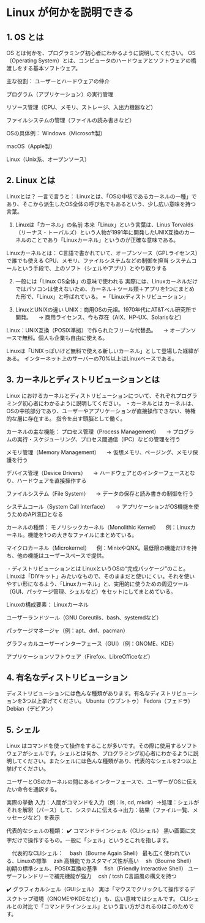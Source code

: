 # Linux が何かを説明できる

## 1. OS とは

OS とは何かを、プログラミング初心者にわかるように説明してください。
OS（Operating System）とは、コンピュータのハードウェアとソフトウェアの橋渡しをする基本ソフトウェア。

主な役割：
ユーザーとハードウェアの仲介

プログラム（アプリケーション）の実行管理

リソース管理（CPU、メモリ、ストレージ、入出力機器など）

ファイルシステムの管理（ファイルの読み書きなど）

OSの具体例：
Windows（Microsoft製）

macOS（Apple製）

Linux（Unix系、オープンソース）


## 2. Linux とは

 Linuxとは？
一言で言うと：
Linuxとは、「OSの中核であるカーネルの一種」であり、そこから派生したOS全体の呼び名でもあるという、少し広い意味を持つ言葉。

1. Linuxは「カーネル」の名前
本来「Linux」という言葉は、Linus Torvalds（リーナス・トーバルズ）という人物が1991年に開発したUNIX互換のカーネルのことであり「Linuxカーネル」というのが正確な意味である。

Linuxカーネルとは：
C言語で書かれていて、オープンソース（GPLライセンス）で誰でも使える
CPU、メモリ、ファイルシステムなどの制御を担当
システムコールという手段で、上のソフト（シェルやアプリ）とやり取りする

2. 一般には「Linux OS全体」の意味で使われる
実際には、Linuxカーネルだけではパソコンは使えないため、カーネル＋ツール類＋アプリを1つにまとめた形で、「Linux」と呼ばれている。
=「Linuxディストリビューション」

3. LinuxとUNIXの違い
UNIX：商用OSの元祖。1970年代にAT&Tベル研究所で開発。
　→ 商用ライセンス、今も存在（AIX、HP-UX、Solarisなど）

Linux：UNIX互換（POSIX準拠）で作られたフリーな代替品。
　→ オープンソースで無料。個人も企業も自由に使える。

Linuxは「UNIXっぽいけど無料で使える新しいカーネル」として登場した経緯がある。
インターネット上のサーバーの70%以上はLinuxベースである。

## 3. カーネルとディストリビューションとは

Linux におけるカーネルとディストリビューションについて、それぞれプログラミング初心者にわかるように説明してください。
・カーネルとは
カーネルは、OSの中核部分であり、ユーザーやアプリケーションが直接操作できない、特権的な層に存在する。
指令を出す頭脳として働く。

カーネルの主な機能：
プロセス管理（Process Management）
　→ プログラムの実行・スケジューリング、プロセス間通信（IPC）などの管理を行う

メモリ管理（Memory Management）
　→ 仮想メモリ、ページング、メモリ保護を行う

デバイス管理（Device Drivers）
　→ ハードウェアとのインターフェースとなり、ハードウェアを直接操作する

ファイルシステム（File System）
　→ データの保存と読み書きの制御を行う

システムコール（System Call Interface）
　→ アプリケーションがOS機能を使うためのAPI窓口となる

カーネルの種類：
モノリシックカーネル（Monolithic Kernel）
　例：Linuxカーネル。機能を1つの大きなファイルにまとめている。

マイクロカーネル（Microkernel）
　例：MinixやQNX。最低限の機能だけを持ち、他の機能はユーザースペースで提供。

 ・ディストリビューションとは
LinuxというOSの“完成パッケージ”のこと。
Linuxは「DIYキット」みたいなもので、そのままだと使いにくい。それを使いやすい形になるよう、「Linuxカーネル」と、実用的に使うための周辺ツール（GUI、パッケージ管理、シェルなど）をセットにしてまとめている。

Linuxの構成要素：
Linuxカーネル

ユーザーランドツール（GNU Coreutils、bash、systemdなど）

パッケージマネージャ（例：apt、dnf、pacman）

グラフィカルユーザーインターフェース（GUI）（例：GNOME、KDE）

アプリケーションソフトウェア（Firefox、LibreOfficeなど）

## 4. 有名なディストリビューション

ディストリビューションには色んな種類があります。有名なディストリビューションを3つ以上挙げてください。
Ubuntu（ウブントゥ）
Fedora（フェドラ）
Debian（デビアン）

## 5. シェル

Linux はコマンドを使って操作をすることが多いです。その際に使用するソフトウェアがシェルです。シェルとは何か、プログラミング初心者にわかるように説明してください。またシェルには色んな種類があり、代表的なシェルを2つ以上挙げてください。

ユーザーとOSのカーネルの間にあるインターフェースで、ユーザーがOSに伝えたい命令を通訳する。

実際の挙動
入力：人間がコマンドを入力（例：ls, cd, mkdir）→処理：シェルがそれを解釈（パース）して、システムに伝える→出力：結果（ファイル一覧、メッセージなど）を表示

代表的なシェルの種類：
✔️ コマンドラインシェル（CLIシェル）
黒い画面に文字だけで操作するもの。一般に「シェル」というとこれを指します。

　代表的なCLIシェル：
　bash（Bourne Again Shell）	最も広く使われている、Linuxの標準
　zsh	高機能でカスタマイズ性が高い
　sh（Bourne Shell）	初期の標準シェル、POSIX互換の基準
　fish（Friendly Interactive Shell）	ユーザーフレンドリーで補完機能が強力
　csh / tcsh	C言語風の構文を持つ

✔️ グラフィカルシェル（GUIシェル）
実は「マウスでクリックして操作するデスクトップ環境（GNOMEやKDEなど）」も、広い意味ではシェルです。
CLIシェルとの対比で「コマンドラインシェル」という言い方がされるのはこのためです。



